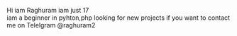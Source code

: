 Hi iam Raghuram  iam just 17  
iam a beginner in pyhton,php
looking for new projects 
if you want to contact me on Telelgram  @raghuram2

